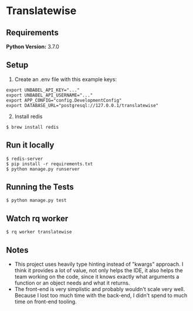 # Translatewise 

## Requirements

__Python Version:__ 3.7.0

## Setup

1. Create an .env file with this example keys:
```shell
export UNBABEL_API_KEY="..."
export UNBABEL_API_USERNAME="..."
export APP_CONFIG="config.DevelopmentConfig"
export DATABASE_URL="postgresql://127.0.0.1/translatewise"
```

2. Install redis
```shell
$ brew install redis
```

## Run it locally

```shel
$ redis-server
$ pip install -r requirements.txt
$ python manage.py runserver
```

## Running the Tests
```shel
$ python manage.py test
```

## Watch rq worker
```shell
$ rq worker translatewise
```

## Notes
- This project uses heavily type hinting instead of "kwargs" approach. I think it provides a lot of value, not only helps the IDE, it also helps the team working on the code, since it knows exactly what arguments a function or an object needs and what it returns.
- The front-end is very simplistic and probably wouldn't scale very well. Because I lost too much time with the back-end, I didn't spend to much time on front-end tooling.
